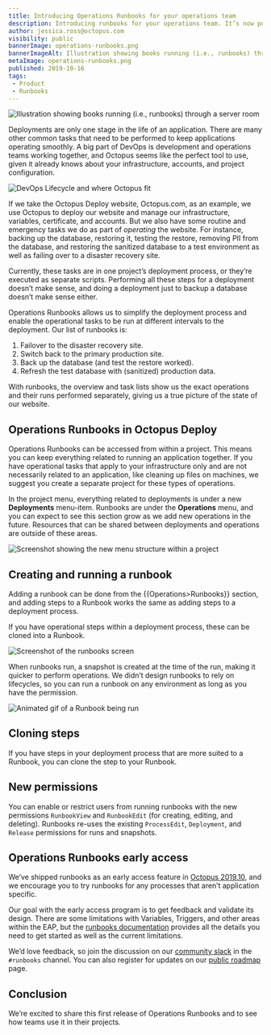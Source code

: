 ```yaml
---
title: Introducing Operations Runbooks for your operations team
description: Introducing runbooks for your operations team. It’s now possible to run operations and maintenance tasks like file clean-ups, backup and restore jobs, as well as disaster recovery failovers.
author: jessica.ross@octopus.com
visibility: public
bannerImage: operations-runbooks.png
bannerImageAlt: Illustration showing books running (i.e., runbooks) through a server room
metaImage: operations-runbooks.png
published: 2019-10-16
tags:
 - Product
 - Runbooks
---
```


![Illustration showing books running (i.e., runbooks) through a server room](operations-runbooks.png)

Deployments are only one stage in the life of an application. There are many other common tasks that need to be performed to keep applications operating smoothly. A big part of DevOps is development and operations teams working together, and Octopus seems like the perfect tool to use, given it already knows about your infrastructure, accounts, and project configuration.

![DevOps Lifecycle and where Octopus fit](devops-lifecycle.png)

If we take the Octopus Deploy website, Octopus.com, as an example, we use Octopus to deploy our website and manage our infrastructure, variables, certificate, and accounts. But we also have some routine and emergency tasks we do as part of *operating* the website. For instance, backing up the database, restoring it, testing the restore, removing PII from the database, and restoring the sanitized database to a test environment as well as failing over to a disaster recovery site.

Currently, these tasks are in one project’s deployment process, or they’re executed as separate scripts. Performing all these steps for a deployment doesn’t make sense, and doing a deployment just to backup a database doesn’t make sense either.

Operations Runbooks allows us to simplify the deployment process and enable the operational tasks to be run at different intervals to the deployment. Our list of runbooks is:

1. Failover to the disaster recovery site.
2. Switch back to the primary production site.
3. Back up the database (and test the restore worked).
4. Refresh the test database with (sanitized) production data.

With runbooks, the overview and task lists show us the exact operations and their runs performed separately, giving us a true picture of the state of our website.

## Operations Runbooks in Octopus Deploy

Operations Runbooks can be accessed from within a project. This means you can keep everything related to running an application together. If you have operational tasks that apply to your infrastructure only and are not necessarily related to an application, like cleaning up files on machines, we suggest you create a separate project for these types of operations.

In the project menu, everything related to deployments is under a new **Deployments** menu-item. Runbooks are under the **Operations** menu, and you can expect to see this section grow as we add new operations in the future. Resources that can be shared between deployments and operations are outside of these areas.

![Screenshot showing the new menu structure within a project](deployments-01.png)

## Creating and running a runbook

Adding a runbook can be done from the {{Operations>Runbooks}} section, and adding steps to a Runbook works the same as adding steps to a deployment process.

If you have operational steps within a deployment process, these can be cloned into a Runbook.

![Screenshot of the runbooks screen](runbooks-01.png)

When runbooks run, a snapshot is created at the time of the run, making it quicker to perform operations. We didn’t design runbooks to rely on lifecycles, so you can run a runbook on any environment as long as you have the permission.

![Animated gif of a Runbook being run](running-runbook.gif)

## Cloning steps

If you have steps in your deployment process that are more suited to a Runbook, you can clone the step to your Runbook.

## New permissions

You can enable or restrict users from running runbooks with the new permissions `RunbookView` and `RunbookEdit` (for creating, editing, and deleting). Runbooks re-uses the existing `ProcessEdit`, `Deployment`, and `Release` permissions for runs and snapshots.

## Operations Runbooks early access

We’ve shipped runbooks as an early access feature in [Octopus 2019.10](/blog/2019-10/octopus-release-2019.10/index.md), and we encourage you to try runbooks for any processes that aren’t application specific.

Our goal with the early access program is to get feedback and validate its design. There are some limitations with Variables, Triggers, and other areas within the EAP, but the [runbooks documentation](https://octopus.com/docs/deployment-process/operations-runbooks#current-limitations) provides all the details you need to get started as well as the current limitations.

We’d love feedback, so join the discussion on our [community slack](https://octopus.com/slack) in the `#runbooks` channel. You can also register for updates on our [public roadmap](https://octopus.com/company/roadmap) page.

## Conclusion

We’re excited to share this first release of Operations Runbooks and to see how teams use it in their projects.
